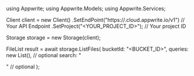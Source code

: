 using Appwrite;
using Appwrite.Models;
using Appwrite.Services;

Client client = new Client()
    .SetEndPoint("https://<REGION>.cloud.appwrite.io/v1") // Your API Endpoint
    .SetProject("<YOUR_PROJECT_ID>"); // Your project ID

Storage storage = new Storage(client);

FileList result = await storage.ListFiles(
    bucketId: "<BUCKET_ID>",
    queries: new List<string>(), // optional
    search: "<SEARCH>" // optional
);